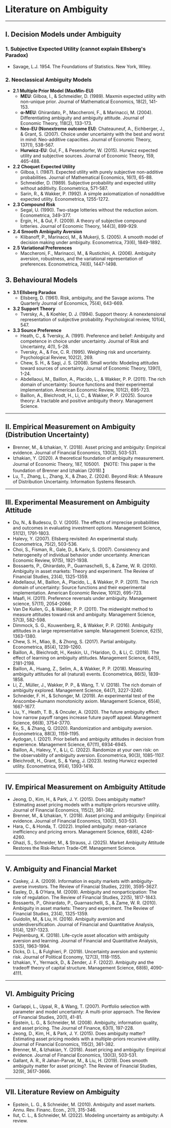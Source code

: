 # Literature on Ambiguity

---

## I. Decision Models under Ambiguity

### 1. Subjective Expected Utility (cannot explain Ellsberg's Paradox)
- Savage, L.J. 1954. The Foundations of Statistics. New York, Wiley.
### 2. Neoclassical Ambiguity Models

- **2.1 Multiple Prior Model (MaxMin-EU)**
  - **MEU**: Gilboa, I., & Schmeidler, D. (1989). Maxmin expected utility with non-unique prior. Journal of Mathematical Economics, 18(2), 141-153.
  - **α-MEU**: Ghirardato, P., Maccheroni, F., & Marinacci, M. (2004). Differentiating ambiguity and ambiguity attitude. Journal of Economic Theory, 118(2), 133-173.
  - **Neo-EU (Nonextreme outcome EU)**: Chateauneuf, A., Eichberger, J., & Grant, S. (2007). Choice under uncertainty with the best and worst in mind: Neo-additive capacities. Journal of Economic Theory, 137(1), 538-567.
  - **Hurwicz-EU**: Gul, F., & Pesendorfer, W. (2015). Hurwicz expected utility and subjective sources. Journal of Economic Theory, 159, 465-488.
- **2.2 Choquet Expected Utility**  
  - Gilboa, I. (1987). Expected utility with purely subjective non-additive probabilities. Journal of Mathematical Economics, 16(1), 65-88.
  - Schmeidler, D. (1989). Subjective probability and expected utility without additivity. Econometrica, 571-587.
  - Sarin, R., & Wakker, P. (1992). A simple axiomatization of nonadditive expected utility. Econometrica, 1255-1272.
- **2.3 Compound Risk**  
  - Segal, U. (1990). Two-stage lotteries without the reduction axiom. Econometrica, 349-377.
  - Ergin, H., & Gul, F. (2009). A theory of subjective compound lotteries. Journal of Economic Theory, 144(3), 899-929.
- **2.4 Smooth Ambiguity Aversion**  
  - Klibanoff, P., Marinacci, M., & Mukerji, S. (2005). A smooth model of decision making under ambiguity. Econometrica, 73(6), 1849-1892.
- **2.5 Variational Preferences**  
  - Maccheroni, F., Marinacci, M., & Rustichini, A. (2006). Ambiguity aversion, robustness, and the variational representation of preferences. Econometrica, 74(6), 1447-1498.

## 3. Behavioural Models

- **3.1 Ellsberg Paradox**
  - Ellsberg, D. (1961). Risk, ambiguity, and the Savage axioms. The Quarterly Journal of Economics, 75(4), 643-669.
- **3.2 Support Theory**  
  - Tversky, A., & Koehler, D. J. (1994). Support theory: A nonextensional representation of subjective probability. Psychological review, 101(4), 547.
- **3.3 Source Preference**
  - Heath, C., & Tversky, A. (1991). Preference and belief: Ambiguity and competence in choice under uncertainty. Journal of Risk and Uncertainty, 4(1), 5-28.
  - Tversky, A., & Fox, C. R. (1995). Weighing risk and uncertainty. Psychological Review, 102(2), 269.
  - Chew, S. H., & Sagi, J. S. (2008). Small worlds: Modeling attitudes toward sources of uncertainty. Journal of Economic Theory, 139(1), 1-24.
  - Abdellaoui, M., Baillon, A., Placido, L., & Wakker, P. P. (2011). The rich domain of uncertainty: Source functions and their experimental implementation. American Economic Review, 101(2), 695-723.
  - Baillon, A., Bleichrodt, H., Li, C., & Wakker, P. P. (2025). Source theory: A tractable and positive ambiguity theory. Management Science.
---

## II. Empirical Measurement on Ambiguity (Distribution Uncertainty)
  - Brenner, M., & Izhakian, Y. (2018). Asset pricing and ambiguity: Empirical evidence. Journal of Financial Economics, 130(3), 503-531.
  - Izhakian, Y. (2020). A theoretical foundation of ambiguity measurement. Journal of Economic Theory, 187, 105001. 【NOTE: This paper is the foundation of Brenner and Izhakian (2018).】
  - Lu, T., Zhang, L., Zhang, X., & Zhao, Z. (2024). Beyond Risk: A Measure of Distribution Uncertainty. Information Systems Research.
---

## III. Experimental Measurement on Ambiguity Attitude
  - Du, N., & Budescu, D. V. (2005). The effects of imprecise probabilities and outcomes in evaluating investment options. Management Science, 51(12), 1791-1803.
  - Halevy, Y. (2007). Ellsberg revisited: An experimental study. Econometrica, 75(2), 503-536.
  - Choi, S., Fisman, R., Gale, D., & Kariv, S. (2007). Consistency and heterogeneity of individual behavior under uncertainty. American Economic Review, 97(5), 1921-1938.
  - Bossaerts, P., Ghirardato, P., Guarnaschelli, S., & Zame, W. R. (2010). Ambiguity in asset markets: Theory and experiment. The Review of Financial Studies, 23(4), 1325-1359.
  - Abdellaoui, M., Baillon, A., Placido, L., & Wakker, P. P. (2011). The rich domain of uncertainty: Source functions and their experimental implementation. American Economic Review, 101(2), 695-723.
  - Maafi, H. (2011). Preference reversals under ambiguity. Management science, 57(11), 2054-2066.
  - Van De Kuilen, G., & Wakker, P. P. (2011). The midweight method to measure attitudes toward risk and ambiguity. Management Science, 57(3), 582-598.
  - Dimmock, S. G., Kouwenberg, R., & Wakker, P. P. (2016). Ambiguity attitudes in a large representative sample. Management Science, 62(5), 1363-1380.
  - Chew, S. H., Miao, B., & Zhong, S. (2017). Partial ambiguity. Econometrica, 85(4), 1239-1260.
  - Baillon, A., Bleichrodt, H., Keskin, U., l’Haridon, O., & Li, C. (2018). The effect of learning on ambiguity attitudes. Management Science, 64(5), 2181-2198.
  - Baillon, A., Huang, Z., Selim, A., & Wakker, P. P. (2018). Measuring ambiguity attitudes for all (natural) events. Econometrica, 86(5), 1839-1858.
  - Li, Z., Müller, J., Wakker, P. P., & Wang, T. V. (2018). The rich domain of ambiguity explored. Management Science, 64(7), 3227-3240.
  - Schneider, F. H., & Schonger, M. (2019). An experimental test of the Anscombe–Aumann monotonicity axiom. Management Science, 65(4), 1667-1677.
  - Liu, Y., Heath, T. B., & Onculer, A. (2020). The future ambiguity effect: how narrow payoff ranges increase future payoff appeal. Management Science, 66(8), 3754-3770.
  - Ke, S., & Zhang, Q. (2020). Randomization and ambiguity aversion. Econometrica, 88(3), 1159-1195.
  - Aydogan, I. (2021). Prior beliefs and ambiguity attitudes in decision from experience. Management Science, 67(11), 6934-6945.
  - Baillon, A., Halevy, Y., & Li, C. (2022). Randomize at your own risk: on the observability of ambiguity aversion. Econometrica, 90(3), 1085-1107.
  - Bleichrodt, H., Grant, S., & Yang, J. (2023). testing Hurwicz expected utility. Econometrica, 91(4), 1393-1416.
---

## IV. Empirical Measurement on Ambiguity Attitude
  - Jeong, D., Kim, H., & Park, J. Y. (2015). Does ambiguity matter? Estimating asset pricing models with a multiple-priors recursive utility. Journal of Financial Economics, 115(2), 361-382.
  - Brenner, M., & Izhakian, Y. (2018). Asset pricing and ambiguity: Empirical evidence. Journal of Financial Economics, 130(3), 503-531.
  - Hara, C., & Honda, T. (2022). Implied ambiguity: mean-variance inefficiency and pricing errors. Management Science, 68(6), 4246-4260.
  - Ghazi, S., Schneider, M., & Strauss, J. (2025). Market Ambiguity Attitude Restores the Risk-Return Trade-Off. Management Science.
---

## V. Ambiguity and Financial Market
  - Caskey, J. A. (2009). Information in equity markets with ambiguity-averse investors. The Review of Financial Studies, 22(9), 3595-3627.
  - Easley, D., & O’Hara, M. (2009). Ambiguity and nonparticipation: The role of regulation. The Review of Financial Studies, 22(5), 1817-1843.
  - Bossaerts, P., Ghirardato, P., Guarnaschelli, S., & Zame, W. R. (2010). Ambiguity in asset markets: Theory and experiment. The Review of Financial Studies, 23(4), 1325-1359.
  - Guidolin, M., & Liu, H. (2016). Ambiguity aversion and underdiversification. Journal of Financial and Quantitative Analysis, 51(4), 1297-1323.
  - Peijnenburg, K. (2018). Life-cycle asset allocation with ambiguity aversion and learning. Journal of Financial and Quantitative Analysis, 53(5), 1963-1994.
  - Dicks, D. L., & Fulghieri, P. (2019). Uncertainty aversion and systemic risk. Journal of Political Economy, 127(3), 1118-1155.
  - Izhakian, Y., Yermack, D., & Zender, J. F. (2022). Ambiguity and the tradeoff theory of capital structure. Management Science, 68(6), 4090-4111.
---

## VI. Ambiguity Pricing
  - Garlappi, L., Uppal, R., & Wang, T. (2007). Portfolio selection with parameter and model uncertainty: A multi-prior approach. The Review of Financial Studies, 20(1), 41-81.
  - Epstein, L. G., & Schneider, M. (2008). Ambiguity, information quality, and asset pricing. The Journal of Finance, 63(1), 197-228.
  - Jeong, D., Kim, H., & Park, J. Y. (2015). Does ambiguity matter? Estimating asset pricing models with a multiple-priors recursive utility. Journal of Financial Economics, 115(2), 361-382.
  - Brenner, M., & Izhakian, Y. (2018). Asset pricing and ambiguity: Empirical evidence. Journal of Financial Economics, 130(3), 503-531.
  - Gallant, A. R., R Jahan-Parvar, M., & Liu, H. (2019). Does smooth ambiguity matter for asset pricing?. The Review of Financial Studies, 32(9), 3617-3666.
---

## VII. Literature Review on Ambiguity
  - Epstein, L. G., & Schneider, M. (2010). Ambiguity and asset markets. Annu. Rev. Financ. Econ., 2(1), 315-346.
  - Ilut, C. L., & Schneider, M. (2022). Modeling uncertainty as ambiguity: A review.
  